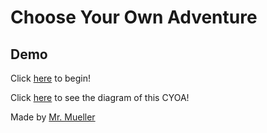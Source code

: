 # Choose Your Own Adventure
## Demo

Click [here](alarm.md) to begin!

Click [here](https://docs.google.com/a/hstat.org/drawings/d/1ApoD1rYRDQi2H0sfapb2jLXao8xhbXvnRPghqoL5Tks/edit?usp=sharing) to see the diagram of this CYOA!

Made by [Mr. Mueller](https://github.com/bmuellerhstat)